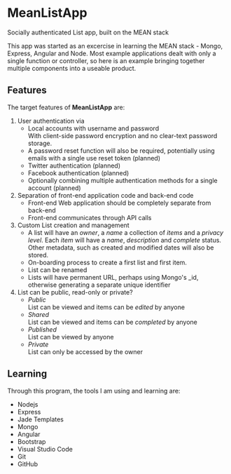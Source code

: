 # MeanListApp

Socially authenticated List app, built on the MEAN stack

This app was started as an excercise in learning the MEAN stack - Mongo, Express, Angular and Node.
Most example applications dealt with only a single function or controller, so here is an example bringing together multiple components into a useable product.

## Features

The target features of **MeanListApp** are:

1. User authentication via
	* Local accounts with username and password  
	  With client-side password encryption and no clear-text password storage.
	* A password reset function will also be required, potentially using emails with a single use reset token (planned)
	* Twitter authentication (planned)
	* Facebook authentication (planned)
	* Optionally combining multiple authentication methods for a single account (planned)
2. Separation of front-end application code and back-end code
	* Front-end Web application should be completely separate from back-end
	* Front-end communicates through API calls 
2. Custom List creation and management
	* A list will have an *owner*, a *name* a collection of *items* and a *privacy level*. Each *item* will have a *name*, *description* and *complete* status. Other metadata, such as created and modified dates will also be stored.
	* On-boarding process to create a first list and first item.
	* List can be renamed
	* Lists will have permanent URL, perhaps using Mongo's _id, otherwise generating a separate unique identifier
3. List can be public, read-only or private?
	* *Public*  
	List can be viewed and items can be *edited* by anyone
	* *Shared*  
	List can be viewed and items can be *completed* by anyone
	* *Published*  
	List can be viewed by anyone
	* *Private*  
	List can only be accessed by the owner

## Learning

Through this program, the tools I am using and learning are:

* Nodejs
* Express
* Jade Templates
* Mongo
* Angular
* Bootstrap
* Visual Studio Code
* Git
* GitHub
